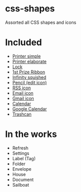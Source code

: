 css-shapes
============

Assorted all CSS shapes and icons

# Included

- [Printer simple](http://kevinchampion.github.com/css-shapes/printer-simple.html)
- [Printer elaborate](http://kevinchampion.github.com/css-shapes/printer-elaborate.html)
- [Lock](http://kevinchampion.github.com/css-shapes/secure-lock.html)
- [1st Prize Ribbon](http://kevinchampion.github.com/css-shapes/badge-ribbon.html)
- [Infinity squished](http://kevinchampion.github.com/css-shapes/infinity-squished.html)
- [Pencil (edit icon)](http://kevinchampion.github.com/css-shapes/pencil.html)
- [RSS icon](http://kevinchampion.github.com/css-shapes/rss.html)
- [Email icon](http://kevinchampion.github.com/css-shapes/email.html)
- [Gmail icon](http://kevinchampion.github.com/css-shapes/gmail.html)
- [Calendar](http://kevinchampion.github.com/css-shapes/calendar.html)
- [Google Calendar](http://kevinchampion.github.com/css-shapes/gcal.html)
- [Trashcan](http://kevinchampion.github.com/css-shapes/trash.html)


# In the works

- Refresh
- Settings
- Label (Tag)
- Folder
- Envelope
- House
- Document
- Sailboat



